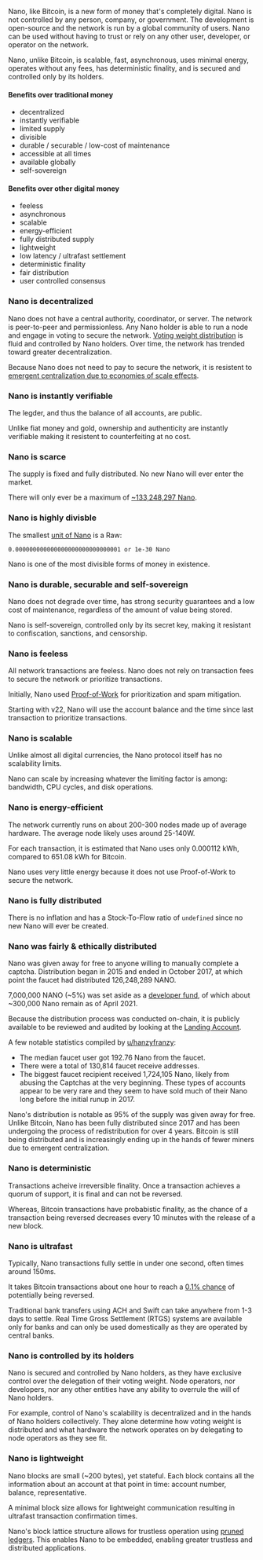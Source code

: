 Nano, like Bitcoin, is a new form of money that's completely digital. Nano is not controlled by any person, company, or government. The development is open-source and the network is run by a global community of users. Nano can be used without having to trust or rely on any other user, developer, or operator on the network.

Nano, unlike Bitcoin, is scalable, fast, asynchronous, uses minimal energy, operates without any fees, has deterministic finality, and is secured and controlled only by its holders.

#### Benefits over traditional money

- decentralized
- instantly verifiable
- limited supply
- divisible
- durable / securable / low-cost of maintenance
- accessible at all times
- available globally
- self-sovereign

#### Benefits over other digital money

- feeless
- asynchronous
- scalable
- energy-efficient
- fully distributed supply
- lightweight
- low latency / ultrafast settlement
- deterministic finality
- fair distribution
- user controlled consensus

### Nano is decentralized

Nano does not have a central authority, coordinator, or server. The network is peer-to-peer and permissionless. Any Nano holder is able to run a node and engage in voting to secure the network. <a href="https://nanocharts.info/p/01/vote-weight-distribution" target="_blank">Voting weight distribution</a> is fluid and controlled by Nano holders. Over time, the network has trended toward greater decentralization.

Because Nano does not need to pay to secure the network, it is resistent to <a href="https://medium.com/@clemahieu/emergent-centralization-due-to-economies-of-scale-83cc85a7cbef" target="_blank">emergent centralization due to economies of scale effects</a>.

### Nano is instantly verifiable

The legder, and thus the balance of all accounts, are public.

Unlike fiat money and gold, ownership and authenticity are instantly verifiable making it resistent to counterfeiting at no cost.

### Nano is scarce

The supply is fixed and fully distributed. No new Nano will ever enter the market.

There will only ever be a maximum of <a href="https://docs.nano.org/protocol-design/distribution-and-units/#distribution" target="_blank">~133,248,297 Nano</a>.

### Nano is highly divisble

The smallest <a href="https://docs.nano.org/protocol-design/distribution-and-units/#unit-dividers" target="_blank">unit of Nano</a> is a Raw:

`0.000000000000000000000000000001 or 1e-30 Nano`

Nano is one of the most divisible forms of money in existence.

### Nano is durable, securable and self-sovereign

Nano does not degrade over time, has strong security guarantees and a low cost of maintenance, regardless of the amount of value being stored.

Nano is self-sovereign, controlled only by its secret key, making it resistant to confiscation, sanctions, and censorship.

### Nano is feeless

All network transactions are feeless. Nano does not rely on transaction fees to secure the network or prioritize transactions.

Initially, Nano used <a href="https://en.wikipedia.org/wiki/Proof_of_work" target="_blank">Proof-of-Work</a> for prioritization and spam mitigation.

Starting with v22, Nano will use the account balance and the time since last transaction to prioritize transactions.

### Nano is scalable

Unlike almost all digital currencies, the Nano protocol itself has no scalability limits.

Nano can scale by increasing whatever the limiting factor is among: bandwidth, CPU cycles, and disk operations.

### Nano is energy-efficient

The network currently runs on about 200-300 nodes made up of average hardware. The average node likely uses around 25-140W.

For each transaction, it is estimated that Nano uses only 0.000112 kWh, compared to 651.08 kWh for Bitcoin.

Nano uses very little energy because it does not use Proof-of-Work to secure the network.

### Nano is fully distributed

There is no inflation and has a Stock-To-Flow ratio of `undefined` since no new Nano will ever be created.

### Nano was fairly & ethically distributed

Nano was given away for free to anyone willing to manually complete a captcha. Distribution began in 2015 and ended in October 2017, at which point the faucet had distributed 126,248,289 NANO.

7,000,000 NANO (~5%) was set aside as a <a href="https://www.nanolooker.com/developer-fund" target="_blank">developer fund</a>, of which about ~300,000 Nano remain as of April 2021.

Because the distribution process was conducted on-chain, it is publicly available to be reviewed and audited by looking at the <a href="https://nanex.cc/accountstats?account=nano_13ezf4od79h1tgj9aiu4djzcmmguendtjfuhwfukhuucboua8cpoihmh8byo" target="_blank">Landing Account</a>.

A few notable statistics compiled by <a href="https://www.reddit.com/r/nanocurrency/comments/h7fmge/the_nano_faucet_distribution_visualized_and/" target="_blank">u/hanzyfranzy</a>:

- The median faucet user got 192.76 Nano from the faucet.
- There were a total of 130,814 faucet receive addresses.
- The biggest faucet recipient received 1,724,105 Nano, likely from abusing the Captchas at the very beginning. These types of accounts appear to be very rare and they seem to have sold much of their Nano long before the initial runup in 2017.

Nano's distribution is notable as 95% of the supply was given away for free. Unlike Bitcoin, Nano has been fully distributed since 2017 and has been undergoing the process of redistribution for over 4 years. Bitcoin is still being distributed and is increasingly ending up in the hands of fewer miners due to emergent centralization.

### Nano is deterministic

Transactions acheive irreversible finality. Once a transaction achieves a quorum of support, it is final and can not be reversed.

Whereas, Bitcoin transactions have probabistic finality, as the chance of a transaction being reversed decreases every 10 minutes with the release of a new block.

### Nano is ultrafast

Typically, Nano transactions fully settle in under one second, often times around 150ms.

It takes Bitcoin transactions about one hour to reach a <a href="https://bitcoil.co.il/Doublespend.pdf" target="_blank">0.1% chance</a> of potentially being reversed.

Traditional bank transfers using ACH and Swift can take anywhere from 1-3 days to settle. Real Time Gross Settlement (RTGS) systems are available only for banks and can only be used domestically as they are operated by central banks.

### Nano is controlled by its holders

Nano is secured and controlled by Nano holders, as they have exclusive control over the delegation of their voting weight. Node operators, nor developers, nor any other entities have any ability to overrule the will of Nano holders.

For example, control of Nano's scalability is decentralized and in the hands of Nano holders collectively. They alone determine how voting weight is distributed and what hardware the network operates on by delegating to node operators as they see fit.

### Nano is lightweight

Nano blocks are small (~200 bytes), yet stateful. Each block contains all the information about an account at that point in time: account number, balance, representative.

A minimal block size allows for lightweight communication resulting in ultrafast transaction confirmation times.

Nano's block lattice structure allows for trustless operation using <a href="https://docs.nano.org/protocol-design/ledger/?h=prune#ledger-pruning" target="_blank">pruned ledgers</a>. This enables Nano to be embedded, enabling greater trustless and distributed applications.
